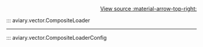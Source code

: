 <div style="text-align: right;" markdown>

[View source :material-arrow-top-right:][GitHub]

  [GitHub]: https://github.com/geospaitial-lab/aviary/blob/main/aviary/vector/vector_loader.py

</div>

::: aviary.vector.CompositeLoader

---

::: aviary.vector.CompositeLoaderConfig
